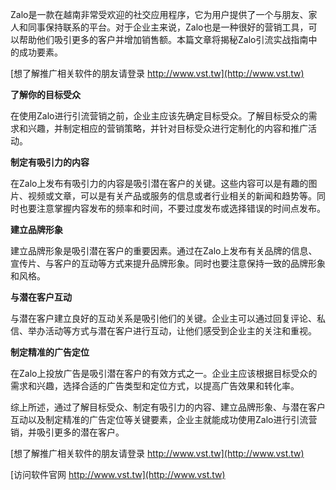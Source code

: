 Zalo是一款在越南非常受欢迎的社交应用程序，它为用户提供了一个与朋友、家人和同事保持联系的平台。对于企业主来说，Zalo也是一种很好的营销工具，可以帮助他们吸引更多的客户并增加销售额。本篇文章将揭秘Zalo引流实战指南中的成功要素。

[想了解推广相关软件的朋友请登录 http://www.vst.tw](http://www.vst.tw)

**了解你的目标受众**

在使用Zalo进行引流营销之前，企业主应该先确定目标受众。了解目标受众的需求和兴趣，并制定相应的营销策略，并针对目标受众进行定制化的内容和推广活动。

**制定有吸引力的内容**

在Zalo上发布有吸引力的内容是吸引潜在客户的关键。这些内容可以是有趣的图片、视频或文章，可以是有关产品或服务的信息或者行业相关的新闻和趋势等。同时也要注意掌握内容发布的频率和时间，不要过度发布或选择错误的时间点发布。

**建立品牌形象**

建立品牌形象是吸引潜在客户的重要因素。通过在Zalo上发布有关品牌的信息、宣传片、与客户的互动等方式来提升品牌形象。同时也要注意保持一致的品牌形象和风格。

**与潜在客户互动**

与潜在客户建立良好的互动关系是吸引他们的关键。企业主可以通过回复评论、私信、举办活动等方式与潜在客户进行互动，让他们感受到企业主的关注和重视。

**制定精准的广告定位**

在Zalo上投放广告是吸引潜在客户的有效方式之一。企业主应该根据目标受众的需求和兴趣，选择合适的广告类型和定位方式，以提高广告效果和转化率。

综上所述，通过了解目标受众、制定有吸引力的内容、建立品牌形象、与潜在客户互动以及制定精准的广告定位等关键要素，企业主就能成功使用Zalo进行引流营销，并吸引更多的潜在客户。

[想了解推广相关软件的朋友请登录 http://www.vst.tw](http://www.vst.tw)


[访问软件官网 http://www.vst.tw](http://www.vst.tw)
